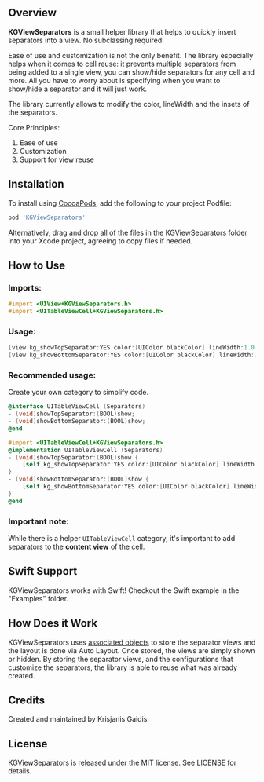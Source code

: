 ## Overview
**KGViewSeparators** is a small helper library that helps to quickly insert separators into a view. No subclassing required!

Ease of use and customization is not the only benefit. The library especially helps when it comes to cell reuse: it prevents multiple separators from being added to a single view, you can show/hide separators for any cell and more. All you have to worry about is specifying when you want to show/hide a separator and it will just work.

The library currently allows to modify the color, lineWidth and the insets of the separators.

Core Principles:

1. Ease of use
2. Customization
3. Support for view reuse

## Installation

To install using [CocoaPods](https://github.com/cocoapods/cocoapods), add the following to your project Podfile:

```ruby
pod 'KGViewSeparators'
```

Alternatively, drag and drop all of the files in the KGViewSeparators folder into your Xcode project, agreeing to copy files if needed.

## How to Use

### Imports:

```objective-c
#import <UIView+KGViewSeparators.h>
#import <UITableViewCell+KGViewSeparators.h>
```

### Usage:

```objective-c
[view kg_showTopSeparator:YES color:[UIColor blackColor] lineWidth:1.0 insets:UIEdgeInsetsZero];
[view kg_showBottomSeparator:YES color:[UIColor blackColor] lineWidth:1.0 insets:UIEdgeInsetsZero];
```

### Recommended usage:
Create your own category to simplify code.

```objective-c
@interface UITableViewCell (Separators)
- (void)showTopSeparator:(BOOL)show;
- (void)showBottomSeparator:(BOOL)show;
@end

```

```objective-c
#import <UITableViewCell+KGViewSeparators.h>
@implementation UITableViewCell (Separators)
- (void)showTopSeparator:(BOOL)show {
    [self kg_showTopSeparator:YES color:[UIColor blackColor] lineWidth:1.0 insets:UIEdgeInsetsZero];
}
- (void)showBottomSeparator:(BOOL)show {
    [self kg_showBottomSeparator:YES color:[UIColor blackColor] lineWidth:1.0 insets:UIEdgeInsetsZero];
}
@end
```

### Important note:
While there is a helper `UITableViewCell` category, it's important to add separators to the **content view** of the cell.

## Swift Support
KGViewSeparators works with Swift! Checkout the Swift example in the "Examples" folder.

## How Does it Work
KGViewSeparators uses [associated objects](http://nshipster.com/associated-objects/) to store the separator views and the layout is done via Auto Layout. Once stored, the views are simply shown or hidden. By storing the separator views, and the configurations that customize the separators, the library is able to reuse what was already created.

## Credits
Created and maintained by Krisjanis Gaidis. 

## License
KGViewSeparators is released under the MIT license. See LICENSE for details.